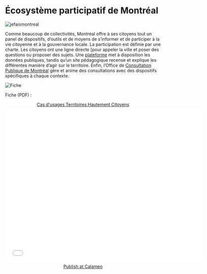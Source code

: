 # Écosystème participatif de Montréal 

![jefaismontreal](https://framapic.org/o0UEDiFzPYBo/IxcPJAWa)

Comme beaucoup de collectivités, Montréal offre à ses citoyens tout un panel de dispositifs, d’outils et de moyens de s’informer et de participer à la vie citoyenne et à la gouvernance locale. La participation est définie par une charte. 
Les citoyens ont une ligne directe [pour appeler la ville et poser des questions ou proposer des sujets. 
Une [plateforme](http://donnees.ville.montreal.qc.ca/) met à disposition les données publiques, tandis qu’un site pédagogique recense et explique les différentes manière d’agir sur le territoire. 
Enfin, l’Office de [Consultation Publique de Montréal](http://ocpm.qc.ca/) gère et anime des consultations avec des dispositifs spécifiques à chaque contexte.

![Fiche](https://framapic.org/WBhKMZfMJ3oW/qo3qERKP)

Fiche (PDF) :

<div style="text-align:center;"><div style="margin:8px 0px 4px;"><a href="http://www.calameo.com/books/0005746786d59bea5e0b6" target="_blank">Cas d'usages Territoires Hautement Citoyens</a></div><iframe src="//v.calameo.com/?bkcode=0005746786d59bea5e0b6" width="640" height="500" frameborder="0" scrolling="no" allowtransparency allowfullscreen style="margin:0 auto;"></iframe><div style="margin:4px 0px 8px;"><a href="http://www.calameo.com/">Publish at Calameo</a></div></div>

